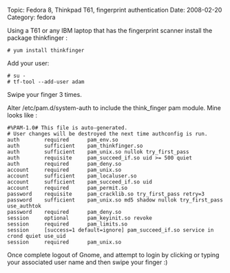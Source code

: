 Topic: Fedora 8, Thinkpad T61, fingerprint authentication
Date: 2008-02-20
Category: fedora

Using a T61 or any IBM laptop that has the fingerprint scanner install the package thinkfinger :

    # yum install thinkfinger

Add your user:

    # su -
    # tf-tool --add-user adam

Swipe your finger 3 times.

Alter /etc/pam.d/system-auth to include the think_finger pam module. Mine looks like :

    #%PAM-1.0# This file is auto-generated.
    # User changes will be destroyed the next time authconfig is run.
    auth        required      pam_env.so
    auth        sufficient    pam_thinkfinger.so
    auth        sufficient    pam_unix.so nullok try_first_pass
    auth        requisite     pam_succeed_if.so uid >= 500 quiet
    auth        required      pam_deny.so
    account     required      pam_unix.so
    account     sufficient    pam_localuser.so
    account     sufficient    pam_succeed_if.so uid 
    account     required      pam_permit.so
    password    requisite     pam_cracklib.so try_first_pass retry=3
    password    sufficient    pam_unix.so md5 shadow nullok try_first_pass use_authtok
    password    required      pam_deny.so
    session     optional      pam_keyinit.so revoke
    session     required      pam_limits.so
    session     [success=1 default=ignore] pam_succeed_if.so service in crond quiet use_uid
    session     required      pam_unix.so

Once complete logout of Gnome, and attempt to login by clicking or typing your associated user name and then swipe your finger :)



